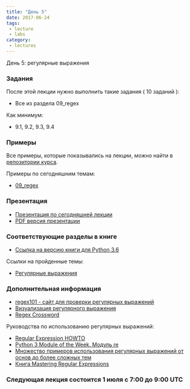 ```yaml
---
title: "День 5"
date: 2017-06-24
tags:
 - lecture
 - labs
category:
 - lectures
---
```


День 5: регулярные выражения

### Задания

После этой лекции нужно выполнить такие задания ( 10 заданий ):

* Все из раздела 09_regex

Как минимум:

* 9.1, 9.2, 9.3, 9.4


### Примеры

Все примеры, которые показывались на лекции, можно найти в [репозитории курса](https://github.com/pyneng/pyneng-online-jun-jul-2017).

Примеры по сегодняшним темам:

* [09_regex](https://github.com/pyneng/pyneng-online-jun-jul-2017/tree/master/examples/09_regex)

### Презентация

* [Презентация по сегодняшней лекции](https://gitpitch.com/natenka/pyneng-slides/python3-regex)
* [PDF версия презентации](https://github.com/pyneng/pyneng-online-jun-jul-2017/blob/master/presentations/05_Day5_regex.pdf)


### Соответствующие разделы в книге

* [Ссылка на версию книги для Python 3.6](https://natenka.gitbooks.io/pyneng/content/v/python3.6/)

Ссылки на пройденные темы:

* [Регулярные выражения](https://natenka.gitbooks.io/pyneng/content/v/python3.6/book/09_regex/)


### Дополнительная информация

* [regex101 - сайт для проверки регулярных выражений](https://regex101.com/)
* [Визуализация регулярного выражения](https://regexper.com/)
* [Regex Cross­word](https://regexcrossword.com/)

Руководства по использованию регулярных выражений:

* [Regular Expression HOWTO](https://docs.python.org/3.6/howto/regex.html)
* [Python 3 Module of the Week. Модуль re](https://pymotw.com/3/re/)
* [Множество примеров использования регулярных выражений от основ до более сложных тем](http://www.rexegg.com/)
* [Книга Mastering Regular Expressions](https://www.amazon.com/dp/0596528124)


### Следующая лекция состоится 1 июля с 7:00 до 9:00 UTC

